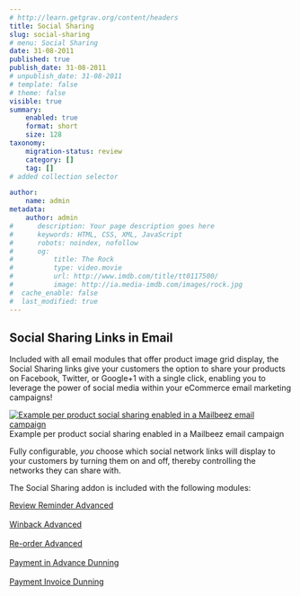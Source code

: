 ```yaml
---
# http://learn.getgrav.org/content/headers
title: Social Sharing
slug: social-sharing
# menu: Social Sharing
date: 31-08-2011
published: true
publish_date: 31-08-2011
# unpublish_date: 31-08-2011
# template: false
# theme: false
visible: true
summary:
    enabled: true
    format: short
    size: 128
taxonomy:
    migration-status: review
    category: []
    tag: []
# added collection selector

author:
    name: admin
metadata:
    author: admin
#      description: Your page description goes here
#      keywords: HTML, CSS, XML, JavaScript
#      robots: noindex, nofollow
#      og:
#          title: The Rock
#          type: video.movie
#          url: http://www.imdb.com/title/tt0117500/
#          image: http://ia.media-imdb.com/images/rock.jpg
#  cache_enable: false
#  last_modified: true
---
```


## Social Sharing Links in Email

Included with all email modules that offer product image grid display, the Social Sharing links give your customers the option to share your products on Facebook, Twitter, or Google+1 with a single click, enabling you to leverage the power of social media within your eCommerce email marketing campaigns!

[![Example per product social sharing enabled in a Mailbeez email campaign](http://www.mailbeez.com/wp-content/uploads/2011/08/social.jpg "Example per product social sharing enabled in a Mailbeez email campaign")](http://www.mailbeez.com/wp-content/uploads/2011/08/social.jpg)Example per product social sharing enabled in a Mailbeez email campaign

 

Fully configurable, *you* choose which social network links will display to your customers by turning them on and off, thereby controlling the networks they can share with.

The Social Sharing addon is included with the following modules:

[Review Reminder Advanced  
](http://www.mailbeez.com/documentation/mailbeez/review_advanced/ "Review Reminder Advanced")  
[Winback Advanced  
](http://www.mailbeez.com/documentation/mailbeez/winback_advanced/ "Winback Advanced")  
[Re-order Advanced  
](http://www.mailbeez.com/documentation/mailbeez/reorder_advanced/ "Re-order Advanced")  
[Payment in Advance Dunning  
](http://www.mailbeez.com/documentation/mailbeez/payment_inadvance_dunning/ "Payment in Advance Dunning")  
[Payment Invoice Dunning  
](http://www.mailbeez.com/documentation/mailbeez/payment_invoice_dunning/ "Payment Invoice Dunning")  
  
